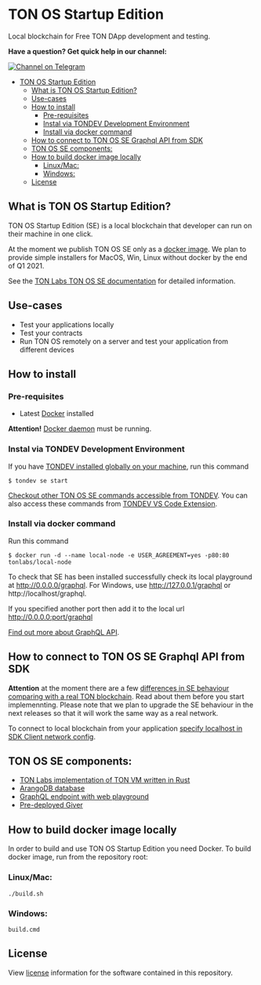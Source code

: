 # TON OS Startup Edition
Local blockchain for Free TON DApp development and testing.  

**Have a question? Get quick help in our channel:**

[![Channel on Telegram](https://img.shields.io/badge/chat-on%20telegram-9cf.svg)](https://t.me/ton_sdk) 

- [TON OS Startup Edition](#ton-os-startup-edition)
  - [What is TON OS Startup Edition?](#what-is-ton-os-startup-edition)
  - [Use-cases](#use-cases)
  - [How to install](#how-to-install)
    - [Pre-requisites](#pre-requisites)
    - [Instal via TONDEV Development Environment](#instal-via-tondev-development-environment)
    - [Install via docker command](#install-via-docker-command)
  - [How to connect to TON OS SE Graphql API from SDK](#how-to-connect-to-ton-os-se-graphql-api-from-sdk)
  - [TON OS SE components:](#ton-os-se-components)
  - [How to build docker image locally](#how-to-build-docker-image-locally)
    - [Linux/Mac:](#linuxmac)
    - [Windows:](#windows)
  - [License](#license)

## What is TON OS Startup Edition?

TON OS Startup Edition (SE) is a local blockchain that developer can run on their machine in one click.  

At the moment we publish TON OS SE only as a [docker image](https://hub.docker.com/r/tonlabs/local-node). 
We plan to provide simple installers for MacOS, Win, Linux without docker by the end of Q1 2021.

See the [TON Labs TON OS SE documentation](https://docs.ton.dev/86757ecb2/p/19d886-ton-os-se) for detailed information.


## Use-cases
- Test your applications locally
- Test your contracts
- Run TON OS remotely on a server and test your application from different devices

## How to install
### Pre-requisites
- Latest [Docker](https://www.docker.com/get-started) installed

**Attention!** [Docker daemon](https://www.docker.com/get-started) must be running. 

### Instal via TONDEV Development Environment
If you have [TONDEV installed globally on your machine](https://github.com/tonlabs/tondev), run this command

```commandline
$ tondev se start
```
[Checkout other TON OS SE commands accessible from TONDEV](https://docs.ton.dev/86757ecb2/p/54722f-tonos-se). 
You can also access these commands from [TONDEV VS Code Extension](https://github.com/tonlabs/tondev-vscode).

### Install via docker command

Run this command 

```commandline
$ docker run -d --name local-node -e USER_AGREEMENT=yes -p80:80 tonlabs/local-node
```

To check that SE has been installed successfully check its local playground at http://0.0.0.0/graphql. 
For Windows, use http://127.0.0.1/graphql or http://localhost/graphql. 

If you specified another port then add it to the local url http://0.0.0.0:port/graphql

[Find out more about GraphQL API](https://docs.ton.dev/86757ecb2/p/793337-graphql-api). 


## How to connect to TON OS SE Graphql API from SDK

**Attention** at the moment there are a few [differences in SE behaviour comparing with a real TON blockchain](https://docs.ton.dev/86757ecb2/p/683279-difference-in-behaviour). Read about them before you start implemennting. Please note that we plan to upgrade the SE behaviour in the next releases so that it will work the same way as a real network.  

To connect to local blockchain from your application [specify localhost in SDK Client network config](https://docs.ton.dev/86757ecb2/p/5328db-tonclient).


## TON OS SE components:

* [TON Labs implementation of TON VM written in Rust](https://github.com/tonlabs/ton-labs-vm)
* [ArangoDB database](https://www.arangodb.com/)
* [GraphQL endpoint with web playground](https://docs.ton.dev/86757ecb2/p/793337-graphql-api)
* [Pre-deployed Giver](https://docs.ton.dev/86757ecb2/p/00f9a3-ton-os-se-giver)


## How to build docker image locally

In order to build and use TON OS Startup Edition you need Docker.
To build docker image, run from the repository root:

### Linux/Mac:
```commandline
./build.sh
```

### Windows:
```commandline
build.cmd
```

## License

View [license](https://github.com/tonlabs/TON-SDK/blob/master/LICENSE) information for the software contained in this repository.

